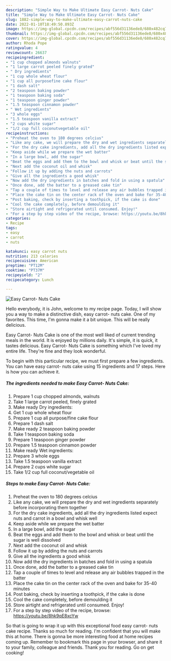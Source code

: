 ```yaml
---
description: "Simple Way to Make Ultimate Easy Carrot- Nuts Cake"
title: "Simple Way to Make Ultimate Easy Carrot- Nuts Cake"
slug: 1882-simple-way-to-make-ultimate-easy-carrot-nuts-cake
date: 2022-01-10T18:49:50.893Z
image: https://img-global.cpcdn.com/recipes/abf556d31136ede8/680x482cq70/easy-carrot-nuts-cake-recipe-main-photo.jpg
thumbnail: https://img-global.cpcdn.com/recipes/abf556d31136ede8/680x482cq70/easy-carrot-nuts-cake-recipe-main-photo.jpg
cover: https://img-global.cpcdn.com/recipes/abf556d31136ede8/680x482cq70/easy-carrot-nuts-cake-recipe-main-photo.jpg
author: Rhoda Pope
ratingvalue: 4
reviewcount: 26637
recipeingredient:
- "1 cup chopped almonds walnuts"
- "1 large carrot peeled finely grated"
- " Dry ingredients"
- "1 cup whole wheat flour"
- "1 cup all purposefine cake flour"
- "1 dash salt"
- "2 teaspoon baking powder"
- "1 teaspoon baking soda"
- "1 teaspoon ginger powder"
- "1.5 teaspoon cinnamon powder"
- " Wet ingredients"
- "3 whole eggs"
- "1.5 teaspoon vanilla extract"
- "2 cups white sugar"
- "1/2 cup full coconutvegetable oil"
recipeinstructions:
- "Preheat the oven to 180 degrees celcius"
- "Like any cake, we will prepare the dry and wet ingredients separately before incorporating them together"
- "For the dry cake ingredients, add all the dry ingredients listed expect nuts and carrot in a bowl and whisk well"
- "Keep aside while we prepare the wet batter"
- "In a large bowl, add the sugar"
- "Beat the eggs and add them to the bowl and whisk or beat until the sugar is well dissolved"
- "Next add the coconut oil and whisk"
- "Follow it up by adding the nuts and carrots"
- "Give all the ingredients a good whisk"
- "Now add the dry ingredients in batches and fold in using a spatula"
- "Once done, add the batter to a greased cake tin"
- "Tap a couple of times to level and release any air bubbles trapped in the batter"
- "Place the cake tin on the center rack of the oven and bake for 35-40 minutes"
- "Post baking, check by inserting a toothpick, if the cake is done"
- "Cool the cake completely, before demoulding it"
- "Store airtight and refrigerated until consumed. Enjoy!"
- "For a step by step video of the recipe, browse: https://youtu.be/8hk9qE8xcYw"
categories:
- Recipe
tags:
- easy
- carrot
- nuts

katakunci: easy carrot nuts 
nutrition: 213 calories
recipecuisine: American
preptime: "PT12M"
cooktime: "PT37M"
recipeyield: "2"
recipecategory: Lunch

---
```



![Easy Carrot- Nuts Cake](https://img-global.cpcdn.com/recipes/abf556d31136ede8/680x482cq70/easy-carrot-nuts-cake-recipe-main-photo.jpg)

Hello everybody, it is John, welcome to my recipe page. Today, I will show you a way to make a distinctive dish, easy carrot- nuts cake. One of my favorites. This time, I'm gonna make it a bit unique. This will be really delicious.



Easy Carrot- Nuts Cake is one of the most well liked of current trending meals in the world. It is enjoyed by millions daily. It's simple, it is quick, it tastes delicious. Easy Carrot- Nuts Cake is something which I've loved my entire life. They're fine and they look wonderful.


To begin with this particular recipe, we must first prepare a few ingredients. You can have easy carrot- nuts cake using 15 ingredients and 17 steps. Here is how you can achieve it.

<!--inarticleads1-->

##### The ingredients needed to make Easy Carrot- Nuts Cake:

1. Prepare 1 cup chopped almonds, walnuts
1. Take 1 large carrot peeled, finely grated
1. Make ready  Dry ingredients:
1. Get 1 cup whole wheat flour
1. Prepare 1 cup all purpose/fine cake flour
1. Prepare 1 dash salt
1. Make ready 2 teaspoon baking powder
1. Take 1 teaspoon baking soda
1. Prepare 1 teaspoon ginger powder
1. Prepare 1.5 teaspoon cinnamon powder
1. Make ready  Wet ingredients:
1. Prepare 3 whole eggs
1. Take 1.5 teaspoon vanilla extract
1. Prepare 2 cups white sugar
1. Take 1/2 cup full coconut/vegetable oil




<!--inarticleads2-->

##### Steps to make Easy Carrot- Nuts Cake:

1. Preheat the oven to 180 degrees celcius
1. Like any cake, we will prepare the dry and wet ingredients separately before incorporating them together
1. For the dry cake ingredients, add all the dry ingredients listed expect nuts and carrot in a bowl and whisk well
1. Keep aside while we prepare the wet batter
1. In a large bowl, add the sugar
1. Beat the eggs and add them to the bowl and whisk or beat until the sugar is well dissolved
1. Next add the coconut oil and whisk
1. Follow it up by adding the nuts and carrots
1. Give all the ingredients a good whisk
1. Now add the dry ingredients in batches and fold in using a spatula
1. Once done, add the batter to a greased cake tin
1. Tap a couple of times to level and release any air bubbles trapped in the batter
1. Place the cake tin on the center rack of the oven and bake for 35-40 minutes
1. Post baking, check by inserting a toothpick, if the cake is done
1. Cool the cake completely, before demoulding it
1. Store airtight and refrigerated until consumed. Enjoy!
1. For a step by step video of the recipe, browse: https://youtu.be/8hk9qE8xcYw




So that is going to wrap it up with this exceptional food easy carrot- nuts cake recipe. Thanks so much for reading. I'm confident that you will make this at home. There is gonna be more interesting food at home recipes coming up. Remember to bookmark this page in your browser, and share it to your family, colleague and friends. Thank you for reading. Go on get cooking!
